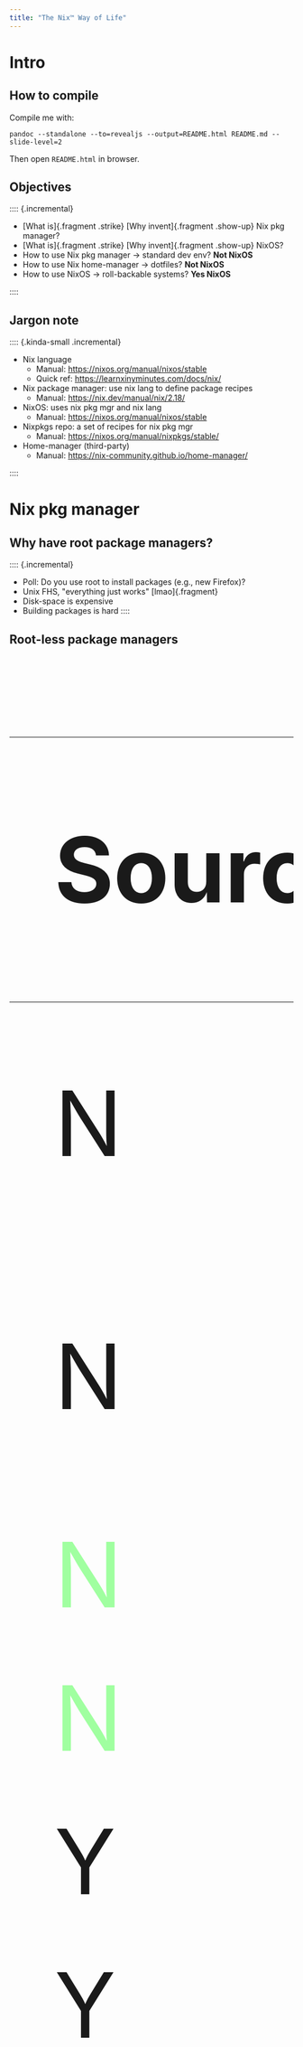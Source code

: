 ```yaml
---
title: "The Nix™ Way of Life"
---
```



<style>
.kinda-small {
  font-size: 80%;
}
</style>

# Intro

## How to compile

Compile me with:

```
pandoc --standalone --to=revealjs --output=README.html README.md --slide-level=2
```

Then open `README.html` in browser.

## Objectives

<style>
  .fragment.show-up {
    display: none;
  }
  .fragment.show-up.visible {
    display: inline;
  }
</style>

:::: {.incremental}

- [What is]{.fragment .strike} [Why invent]{.fragment .show-up} Nix pkg manager?
- [What is]{.fragment .strike} [Why invent]{.fragment .show-up} NixOS?
- How to use Nix pkg manager → standard dev env? **Not NixOS**
- How to use Nix home-manager → dotfiles? **Not NixOS**
- How to use NixOS → roll-backable systems? **Yes NixOS**

::::

## Jargon note

:::: {.kinda-small .incremental}

- Nix language
  - Manual: <https://nixos.org/manual/nixos/stable>
  - Quick ref: <https://learnxinyminutes.com/docs/nix/>
- Nix package manager: use nix lang to define package recipes
  - Manual: <https://nix.dev/manual/nix/2.18/>
- NixOS: uses nix pkg mgr and nix lang
  - Manual: <https://nixos.org/manual/nixos/stable>
- Nixpkgs repo: a set of recipes for nix pkg mgr
  - Manual: <https://nixos.org/manual/nixpkgs/stable/>
- Home-manager (third-party)
  - Manual: <https://nix-community.github.io/home-manager/>

::::

# Nix pkg manager

## Why have root package managers?

:::: {.incremental}
- Poll: Do you use root to install packages (e.g., new Firefox)?
- Unix FHS, "everything just works" [lmao]{.fragment}
- Disk-space is expensive
- Building packages is hard
::::

## Root-less package managers

<style>
#pkg-mgr-matrix {
  font-size: 4vh;
}
.highlight {
  color: #A0FFA0;
}
</style>
<table id="pkg-mgr-matrix">
<thead>
<tr><th>Source?</th><th>Unpriv?</th><th>Dep solv?</th><th>Examples</th></tr>
</thead>
<tbody>
<tr><td>N</td><td>N</td><td>N</td><td>Distro pkg mgrs (XBPS, Pacman)</td></tr>
<tr><td>N</td><td>N</td><td>Y</td><td>Distro pkg mgrs (APT, DNF, APK)</td></tr>
<tr class="highlight"><td>N</td><td>Y</td><td>N</td><td></td></tr>
<tr class="highlight"><td>N</td><td>Y</td><td>Y</td><td>Conda</td></tr>
<tr><td>Y</td><td>N</td><td>N</td><td></td></tr>
<tr><td>Y</td><td>N</td><td>Y</td><td></td></tr>
<tr class="highlight"><td>Y</td><td>Y</td><td>N</td><td>Ports-inspired (pkgsrc, Portage, MacPorts, Home/Linuxbrew), Functional pkg mgrs (Nix, Guix)</td></tr>
<tr class="highlight"><td>Y</td><td>Y</td><td>Y</td><td>Spack, 0install, $lang-level</td></tr>
</tbody>
</table>

## Advantages of root-less

:::: {.incremental}
- Can simply manipulate `$PATH`, `$PYTHON_PATH`, `$CLASSPATH` to make packages appear to be installed/uninstalled
  - Must load something in shell: `source ./activate.sh` or `nix develop`
- Each user can install their own pkgs
- Better security, principle of least privilege
- Root-less → multiple environments (project-specific)
::::

## Purity and cache

<style>
.small {
  font-size: 3vh;
}
</style>

:::: {.incremental}

- Nix code is pure
- Build scripts run in sandbox (aka "hermetic" [Spradlin and Lodato 2020 (Google) ](https://google.github.io/building-secure-and-reliable-systems/raw/ch14.html))
- Much like [Pants](https://www.pantsbuild.org/), [Buck2](https://buck2.build/), [Bazel](https://bazel.build/), etc.
- Cache (aka "nix store"): hash-of-inputs (Nix src + pkgs src) to files or directories
  - [`/nix/store/0a0khkw34v25q8k6p44ma1rqa479r1za-gnutar-1.35/`]{.small}
  - [Has `.../bin/tar` and `.../share/man/man1/tar.1.gz`]{.small}
- Used whenever the hash matches (purity)
- Can be shared with other users and remote

::::

## Other comparisons

:::: {.incremental}

- Nix vs Pip/Virtualenv:

  - Both can create virtual environments
  - Nix can manage non-Python package (e.g., Ruff, pandoc, etc.)

- Nix vs Conda:

  :::: {.nonincremental}
  - Conda uses bins; Nix uses source with bin cache
  - Equally fast for common (cached) packages
  - From-source is more flexible and reliable
  ::::

::::

## Other comparisons

- Nix vs Spack:
  - [The Spack Package Manager (Gamblin et al. 2015)](https://dl.acm.org/doi/abs/10.2807623/1145.2807591)
  - Spack does SAT-solve: `spack install python@3.12.4 py-requests@3.5.6`
  - Nix has globally-consistent package set: `nix-env -i python pythonPackages.requests`
    - Select older revision of package set to get older versions
    - <https://lazamar.co.uk/nix-versions/>
  - Nix has better hermeticity and cache

## Other comparisons

- Nix vs Guix:
  - See [Courtès 2013](https://arxiv.org/abs/1305.4584)
  - Same idea
  - Nix lang + Bash vs Guile Scheme (Lisp)

---

![](https://repology.org/graph/map_repo_size_fresh.svg)

# Repology.org

- Nixpkgs unstable and latest Nixpkgs stable takes the cake for N packages and N up-to-date packages
- Excluding $language package managers, they also win % up-to-date packages
- <https://repology.org/repositories/statistics/pvulnerable>
- N maintainers?

# NixOS

---

![](https://pm1.aminoapps.com/6410/5987479a055e4f5cae60dff1581608840f365b9b_hq.jpg)

Do you have a moment to talk about our lord and savior, NixOS?

## Imperative vs declarative

:::: {.incremental .kinda-small}

- Imperative configuration

  :::: {.nonincremental}
  - Machine has mutable state (files on disk)
  - Run commands to change
  ::::

- Declarative configuration

  :::: {.nonincremental}
  - [NixOS: A purely functional linux distribution (Dolstra and Löh 2008)](https://dl.acm.org/doi/abs/10.1145/1411204.1411255)
  - Program that generates immutable state (r.o. files on disk)
  - Edit/re-execute program to change
  - In practice, shunt what can't be declarative into islands of imperativeness
  - Impermanence
  ::::

:::

## Imperative + Configuration manager

- "If ... the playbook description of a system and the actual system state don't agree, then Ansible will make whatever changes are necessary for the system to match the playbook."
  -- [Learning Ansible basics by RedHat](https://www.redhat.com/en/topics/automation/learning-ansible-tutorial)

- Imperative + Ansible/Chef/Puppet == Declarative?

- In my opinion, Imperative + Ansible/Chef/Puppet == sort of declarative, when things go right

## Declarative vs imperative

Declarative is:

:::: {.incremental}

- ✅ Roll-backable (c.f. btrfs snapshots)
- ✅ Reproducible
- ✅ State is predictable
- ✅ Cachable
- ❌ Sometimes slow
- ❌ Harder to use

::::

# Using Nix pkg manager for dev env

- Pros:
  - Manage packages in any language with the same package manager
  - Have the exact same dev env on every system (Linux, MacOS, *BSD, WSL)
- Cons:
  - People have to install Nix to have your dev env
  - Have to learn how to write Nix (small bit)
  - Don't have as wide choices available for package versions

## Setup

- You do not **need** NixOS
- You do need flakes

# Using Nix home-manager for dotfiles

Pros:
  - Dotfiles can be generated programatically
  - Dotfiles can come with packages/dependencies
- Cons:
  - Have to install Nix to deploy your dotfiles
  - Have to learn how to write Nix (small bit)

## Setup

- You do not **need** NixOS
- You do need flakes

# Using NixOS

- Pros:
  - Roll-backable/reproducible state (at boot-time!)
  - Use variables across your configs and machines
- Cons:
  - Have to learn functional programming to upgrade Firefox

